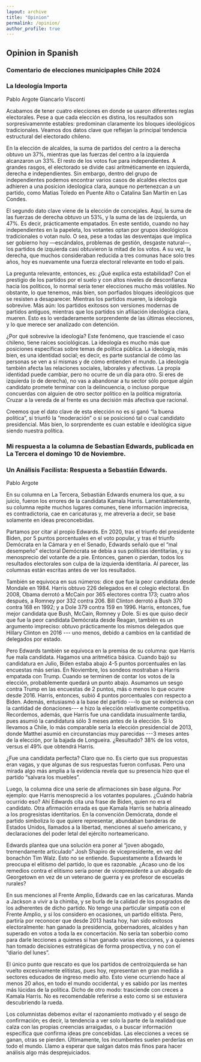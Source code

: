 ```yaml
---
layout: archive
title: "Opinion"
permalink: /opinion/
author_profile: true
---
```


## Opinion in Spanish

### Comentario de elecciones municipaples Chile 2024

### La Ideología Importa


Pablo Argote
Giancarlo Visconti

Acabamos de tener cuatro elecciones en donde se usaron diferentes reglas electorales. Pese a que cada elección es distina, los resultados son sorpresivamennte estables: predominan claramente los bloques ideológicos tradicionales. Veamos dos datos clave que reflejan la principal tendencia estructural del electorado chileno.

En la elección de alcaldes, la suma de partidos del centro a la derecha obtuvo un 37%, mientras que las fuerzas del centro a la izquierda alcanzaron un 33%. El resto de los votos fue para independientes. A grandes rasgos, el electorado se divide casi aritméticamente en izquierda, derecha e independientes. Sin embargo, dentro del grupo de independientes podemos encontrar varios casos de alcaldes electos que adhieren a una posicion ideologica clara, aunque no pertenezcan a un partido, como Matias Toledo en Puente Alto o Catalina San Martín en Las Condes.

El segundo dato clave viene de la elección de concejales. Aquí, la suma de las fuerzas de derecha obtuvo un 53%, y la suma de las de izquierda, un 47%. Es decir, prácticamente empatados. En este sentido, cuando no hay independientes en la papeleta, los votantes optan por grupos ideológicos tradicionales o votan nulo. O sea, pese a todas las desventajas que implica ser gobierno hoy —escándalos, problemas de gestión, desgaste natural—, los partidos de izquierda casi obtuvieron la mitad de los votos. A su vez, la derecha, que muchos consideraban reducida a tres comunas hace solo tres años, hoy es nuevamente una fuerza electoral relevante en todo el país.

La pregunta relevante, entonces, es: ¿Qué explica esta estabilidad? Con el prestigio de los partidos por el suelo y con altos niveles de desconfianza hacia los políticos, lo normal sería tener elecciones mucho más volátiles. No obstante, lo que tenemos, más bien, son porfiados bloques ideológicos que se resisten a desaparecer. Mientras los partidos mueren, la ideología sobrevive. Más aún: los partidos exitosos son versiones modernas de partidos antiguos, mientras que los partidos sin afiliación ideológica clara, mueren. Esto es lo verdaderamente sorprendente de las últimas elecciones, y lo que merece ser analizado con detención.

¿Por qué sobrevive la ideología? Este fenómeno, que trasciende el caso chileno, tiene raíces sociológicas. La ideología es mucho más que posiciones específicas sobre temas de política pública. La ideología, más bien, es una identidad social; es decir, es parte sustancial de cómo las personas se ven a sí mismas y de cómo entienden el mundo. La ideología también afecta las relaciones sociales, laborales y afectivas. La propia identidad puede cambiar, pero no ocurre de un día para otro. Si eres de izquierda (o de derecha), no vas a abandonar a tu sector sólo porque algún candidato promete terminar con la delincuencia, o incluso porque concuerdas con alguien de otro sector político en la política migratoria. Cruzar a la vereda de al frente es una decisión más afectiva que racional.

Creemos que el dato clave de esta elección no es si ganó “la buena política”, si triunfó la “moderación” o si se posicionó tal o cual candidato presidencial. Más bien, lo sorprendente es cuan estable e ideológica sigue siendo nuestra política.


### Mi respuesta a la columna de Sebastían Edwards, publicada en La Tercera el domingo 10 de Noviembre.

### Un Análisis Facilista: Respuesta a Sebastián Edwards.
 
Pablo Argote
 
​En su columna en La Tercera, Sebastián Edwards enumera los que, a su juicio, fueron los errores de la candidata Kamala Harris. Lamentablemente, su columna repite muchos lugares comunes, tiene información imprecisa, es contradictoria, cae en caricaturas y, me atrevería a decir, se base solamente en ideas preconcebidas.
 
Partamos por citar al propio Edwards. En 2020, tras el triunfo del presidente Biden, por 5 puntos porcentuales en el voto popular, y tras el triunfo Demócrata en la Cámara y en el Senado, Edwards señaló que el “mal desempeño” electoral Demócrata se debía a sus políticas identitarias, y su menosprecio del votante de a pie. Entonces, ganen o pierdan, todos los resultados electorales son culpa de la izquierda identitaria. Al parecer, las columnas están escritas antes de ver los resultados.
 
También se equivoca en sus números: dice que fue la peor candidata desde Mondale en 1984. Harris obtuvo 226 delegados en el colegio electoral. En 2008, Obama derrotó a McCain por 365 electores contra 173; cuatro años después, a Romney por 332 contra 206. Bill Clinton derrotó a Bush 370 contra 168 en 1992; y a Dole 379 contra 159 en 1996. Harris, entonces, fue mejor candidata que Bush, McCain, Romney y Dole. Si es que quiso decir que fue la peor candidata Demócrata desde Reagan, también es un argumento impreciso: obtuvo prácticamente los mismos delegados que Hillary Clinton en 2016 --- uno menos, debido a cambios en la cantidad de delegados por estado.
 
Pero Edwards también se equivoca en la premisa de su columna: que Harris fue mala candidata. Hagamos una aritmética básica. Cuando bajó su candidatura en Julio, Biden estaba abajo 4-5 puntos porcentuales en las encuestas más serias. En Noviembre, los sondeos mostraban a Harris empatada con Trump. Cuando se terminen de contar los votos de la elección, probablemente quedará un punto abajo. Asumamos un sesgo contra Trump en las encuestas de 2 puntos, más o menos lo que ocurre desde 2016. Harris, entonces, subió 4 puntos porcentuales con respecto a Biden. Además, entusiasmó a la base del partido ---lo que se evidencia con la cantidad de donaciones--- e hizo la elección relativamente competitiva. Recordemos, además, que Harris fue una candidata inusualmente tardía, pues asumió la candidatura sólo 3 meses antes de la elección. Si lo llevamos a Chile, lo más comparable sería la elección presidencial de 2013, donde Matthei asumió en circunstancias muy parecidas ---3 meses antes de la elección, por la bajada de Longueira. ¿Resultado? 38% de los votos, versus el 49% que obtendrá Harris.
 
¿Fue una candidata perfecta? Claro que no. Es cierto que sus propuestas eran vagas, y que algunas de sus respuestas fueron confusas. Pero una mirada algo más amplia a la evidencia revela que su presencia hizo que el partido “salvara los muebles”.
 
Luego, la columna dice una serie de afirmaciones sin base alguna. Por ejemplo: que Harris menospreció a los votantes populares. ¿Cuándo habría ocurrido eso? Ahí Edwards cita una frase de Biden, quien no era el candidato. Otra afirmación errada es que Kamala Harris se habría alineado a los progresistas identitarios. En la convención Demócrata, donde el partido simboliza lo que quiere representar, abundaban banderas de Estados Unidos, llamados a la libertad, menciones al sueño americano, y declaraciones del poder letal del ejército norteamericano.
 
Edwards plantea que una solución era poner al “joven abogado, tremendamente articulado” Josh Shapiro de vicepresidente, en vez del bonachón Tim Walz. Esto no se entiende. Supuestamente a Edwards le preocupa el elitismo del partido, lo que es razonable. ¿Acaso uno de los remedios contra el elitismo sería poner de vicepresidente a un abogado de Georgetown en vez de un veterano de guerra y ex profesor de escuelas rurales?
 
En sus menciones al Frente Amplio, Edwards cae en las caricaturas. Manda a Jackson a vivir a la chimba, y se burla de la calidad de los posgrados de los adherentes de dicho partido. No tengo una particular simpatía con el Frente Amplio, y si los considero en ocasiones, un partido elitista. Pero, partiría por reconocer que desde 2013 hasta hoy, han sido exitosos electoralmente: han ganado la presidencia, gobernadores, alcaldes y han superado en votos a toda la ex concertación. No sería tan soberbio como para darle lecciones a quienes si han ganado varias elecciones, y a quienes han tomado decisiones estratégicas de forma prospectiva, y no con el “diario del lunes”.
 
El único punto que rescato es que los partidos de centroizquierda se han vuelto excesivamente elitistas, pues hoy, representan en gran medida a sectores educados de ingreso medio alto. Esto viene ocurriendo hace al menos 20 años, en todo el mundo occidental, y es sabido por las mentes más lúcidas de la política. Dicho de otro modo: trasciende con creces a Kamala Harris. No es recomendable referirse a esto como si se estuviera descubriendo la rueda.
 
Los columnistas debemos evitar el razonamiento motivado y el sesgo de confirmación; es decir, la tendencia a ver solo la parte de la realidad que calza con las propias creencias arraigadas, o a buscar información específica que confirma ideas pre concebidas. Las elecciones a veces se ganan, otras se pierden. Últimamente, los incumbentes suelen perderlas en todo el mundo. Llamo a esperar que salgan datos más finos para hacer análisis algo más desprejuiciados.
